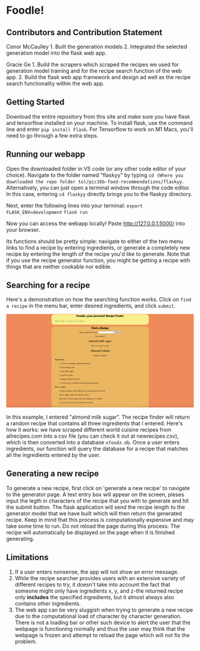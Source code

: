 # Foodle! 
## Contributors and Contribution Statement
Conor McCaulley
    1. Built the generation models
    2. Integrated the selected generation model into the flask web app.

Gracie Ge
    1. Build the scrapers which scraped the recipes we used for generation model training and for the recipe search function of the web app. 
    2. Build the flask web app framework and design ad well as the recipe search functionality within the web app.


## Getting Started
Download the entire repository from this site and make sure you have flask and tensorflow installed on your machine.
To install flask, use the command line and enter `pip install Flask`. For Tensorflow to work on M1 Macs, you'll need to go through a few extra steps. 

## Running our webapp
Open the downloaded folder in VS code (or any other code editor of your choice). Navigate to the folder named "flaskyy" by typing `cd (Where you downloaded the repo folder to)/pic16b-food-recommendations/flaskyy`. Alternatively, you can just open a terminal window through the code editor. In this case, entering `cd flaskyy` directly brings you to the flaskyy directory. 

Next, enter the following lines into your terminal:
`export FLASK_ENV=development`
`flask run`

Now you can access the webapp locally! Paste http://127.0.0.1:5000/ into your browser.

Its functions should be pretty simple: navigate to either of the two menu links to find a recipe by entering ingredients, or generate a completely new recipe by entering the length of the recipe you'd like to generate. Note that if you use the recipe generator function, you might be getting a recipe with things that are neither cookable nor edible.

## Searching for a recipe
Here's a demonstration on how the searching function works. Click on `find a recipe` in the menu bar, enter desired ingredients, and click `submit`.

![finder.png](/flaskyy/finder.png)

In this example, I entered "almond milk sugar". The recipe finder will return a random recipe that contains all three ingredients that I entered. 
Here's how it works: we have scraped different world cuisine recipes from allrecipes.com into a csv file (you can check it out at newrecipes.csv), which is then converted into a database `xfoodz.db`. Once a user enters ingredients, our function will query the database for a recipe that matches all the ingredients entered by the user.

## Generating a new recipe
To generate a new recipe, first click on 'generate a new recipe' to navigate to the generator page. A text entry box will appear on the screen, pleses input the legth in characters of the recipe that you with to generate and hit the submit button. The flask application will send the recipe length to the generator model that we have built which will then return the generated recipe. Keep in mind that this process is computationally expensive and may take some time to run. Do not reload the page during this process. The recipe will automatically be displayed on the page when it is finished generating. 

## Limitations
1. If a user enters nonsense, the app will not show an error message. 
2. While the recipe searcher provides users with an extensive variety of different recipes to try, it doesn't take into account the fact that someone might only have ingredients x, y, and z-the returned recipe only **includes** the specified ingredients, but it almost always also contains other ingredients. 
3. The web app can be very sluggish when trying to generate a new recipe due to the computational load of character by character generation. There is not a loading bar or other such device to alert the user that the webpage is functioning normally and thus the user may think that the webpage is frozen and attempt to reload the page which will not fix the problem. 
